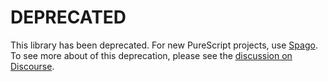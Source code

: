 # DEPRECATED

This library has been deprecated. For new PureScript projects, use [Spago](https://github.com/purescript/spago). To see more about of this deprecation, please see the [discussion on Discourse](https://discourse.purescript.org/t/proposed-purescript-contrib-library-deprecations).


